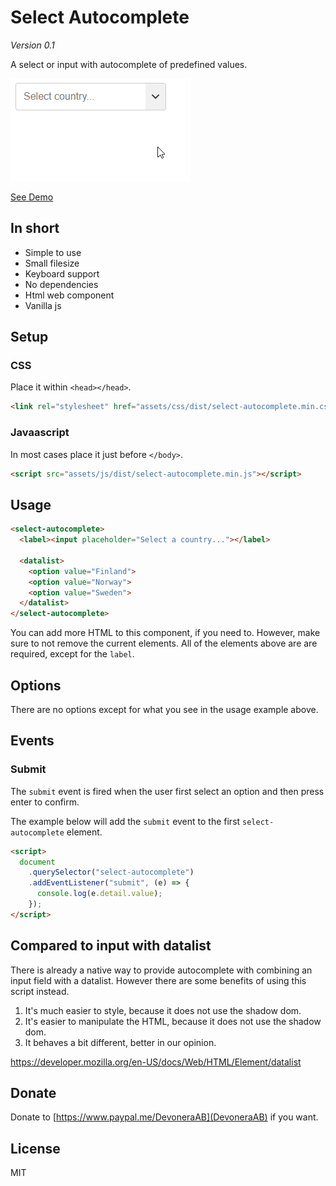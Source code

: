 # Select Autocomplete

_Version 0.1_

A select or input with autocomplete of predefined values.

![](screenshot.gif)

[See Demo](https://csspoo.com/select-autocomplete/example.html)

## In short

- Simple to use
- Small filesize
- Keyboard support
- No dependencies
- Html web component
- Vanilla js

## Setup

### CSS

Place it within `<head></head>`.

<!-- prettier-ignore -->
```html
<link rel="stylesheet" href="assets/css/dist/select-autocomplete.min.css">
```

### Javaascript

In most cases place it just before `</body>`.

```html
<script src="assets/js/dist/select-autocomplete.min.js"></script>
```

## Usage

<!-- prettier-ignore -->
```html
<select-autocomplete>
  <label><input placeholder="Select a country..."></label>

  <datalist>
    <option value="Finland">
    <option value="Norway">
    <option value="Sweden">
  </datalist>
</select-autocomplete>
```

You can add more HTML to this component, if you need to. However, make sure to not remove the current elements. All of the elements above are are required, except for the `label`.

## Options

There are no options except for what you see in the usage example above.

## Events

### Submit

The `submit` event is fired when the user first select an option and then press enter to confirm.

The example below will add the `submit` event to the first `select-autocomplete` element.

```html
<script>
  document
    .querySelector("select-autocomplete")
    .addEventListener("submit", (e) => {
      console.log(e.detail.value);
    });
</script>
```

## Compared to input with datalist

There is already a native way to provide autocomplete with combining an input field with a datalist. However there are some benefits of using this script instead.

1. It's much easier to style, because it does not use the shadow dom.
1. It's easier to manipulate the HTML, because it does not use the shadow dom.
1. It behaves a bit different, better in our opinion.

https://developer.mozilla.org/en-US/docs/Web/HTML/Element/datalist

## Donate

Donate to [https://www.paypal.me/DevoneraAB](DevoneraAB) if you want.

## License

MIT
